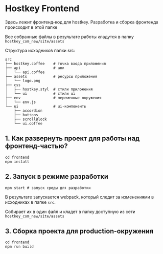 # Hostkey Frontend

Здесь лежит фронтенд-код для hostkey. Разработка и сборка фронтенда происходит в этой папке

Все собранные файлы в результате работы кладутся в папку `hostkey_com_new/site/assets`


Структура исходников папки src:

```
src
├── hostkey.coffee    # точка входа приложения
├── api               # апи
│   └── api.coffee
├── assets            # ресурсы приложения
│   └── logo.png
├── css
│   ├── hostkey.styl  # стили приложения
│   └── ui            # стили ui
├── env               # переменные окружения
│   └── env.js
└── ui                # ui-компоненты
    ├── accordion
    ├── buttons
    ├── scrollBlock
    └── ui.coffee

```

## 1. Как развернуть проект для работы над фронтенд-частью?


```
cd frontend
npm install
```

## 2. Запуск в режиме разработки

```
npm start # запуск среды для разработки
```

В результате запускается webpack, который следит за изменениями в исходниках в папке `src`.

Собирает их в один файл и кладет в папку доступную из сети `hostkey_com_new/site/assets`


## 3. Сборка проекта для production-окружения

```
cd frontend
npm run build
```
